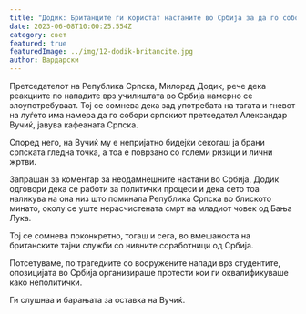 ```yaml
---
title: "Додик: Британците ги користат настаните во Србија за да го соборат Вучиќ"
date: 2023-06-08T10:00:25.554Z
category: свет
featured: true
featuredImage: ../img/12-dodik-britancite.jpg
author: Вардарски
---
```

Претседателот на Република Српска, Милорад Додик, рече дека реакциите по нападите врз училиштата во Србија намерно се злоупотребуваат. Тој се сомнева дека зад употребата на тагата и гневот на луѓето има намера да го собори српскиот претседател Александар Вучиќ, јавува кафеаната Српска.

Според него, на Вучиќ му е непријатно бидејќи секогаш ја брани српската гледна точка, а тоа е поврзано со големи ризици и лични жртви.

Запрашан за коментар за неодамнешните настани во Србија, Додик одговори дека се работи за политички процеси и дека сето тоа наликува на она низ што поминала Република Српска во блиското минато, околу се уште нерасчистената смрт на младиот човек од Бања Лука.

Тој се сомнева поконкретно, тогаш и сега, во вмешаноста на британските тајни служби со нивните соработници од Србија.

Потсетуваме, по трагедиите со вооружените напади врз студентите, опозицијата во Србија организираше протести кои ги оквалификуваше како неполитички.

Ги слушнаа и барањата за оставка на Вучиќ.